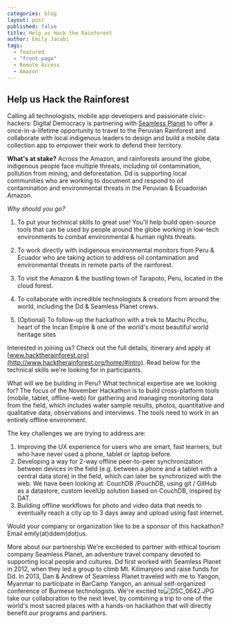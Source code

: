 ```yaml
---
categories: blog
layout: post
published: false
title: Help us Hack the Rainforest
author: Emily Jacobi
tags: 
  - featured
  - "front-page"
  - Remote Access
  - Amazon
---
```


## Help us Hack the Rainforest

Calling all technologists, mobile app developers and passionate civic-hackers: Digital Democracy is partnering with [Seamless Planet](http://seamlessplanet.com) to offer a once-in-a-lifetime opportunity to travel to the Peruvian Rainforest and collaborate with local indigenous leaders to design and build a mobile data collection app to empower their work to defend their territory.

**What's at stake?**
Across the Amazon, and rainforests around the globe, indigenous people face multiple threats, including oil contamination, pollution from mining, and deforestation. Dd is supporting local communities who are working to document and respond to oil contamination and environmental threats in the Peruvian & Ecuadorian Amazon. 

_Why should you go?_
1) To put your technical skills to great use! You'll help build open-source tools that can be used by people around the globe working in low-tech environments to combat environmental & human rights threats.

2) To work directly with indigenous environmental monitors from Peru & Ecuador who are taking action to address oil contamination and environmental threats in remote parts of the rainforest.

3) To visit the Amazon & the bustling town of Tarapoto, Peru, located in the cloud forest.

4) To collaborate with incredible technologists & creators from around the world, including the Dd & Seamless Planet crews.

5) (Optional) To follow-up the hackathon with a trek to Machu Picchu, heart of the Incan Empire & one of the world's most beautiful world heritage sites 

Interested in joining us? Check out the full details, itinerary and apply at [www.hacktherainforest.org](http://www.hacktherainforest.org/home/#intro). Read below for the technical skills we're looking for in participants.

What will we be building in Peru? What technical expertise are we looking for?
The focus of the November Hackathon is to build cross-platform tools (mobile, tablet, offline-web) for gathering and managing monitoring data from the field, which includes water sample results, photos, quantitative and qualitative data, observations and interviews. The tools need to work in an entirely offline environment.

The key challenges we are trying to address are:
1) Improving the UX experience for users who are smart, fast learners, but who have never used a phone, tablet or laptop before.
2) Developing a way for 2-way offline peer-to-peer synchronization between devices in the field (e.g. between a phone and a tablet with a central data store) in the field, which can later be synchronized with the web. We have been looking at: CouchDB /PouchDB, using git / GitHub as a datastore, custom levelUp solution based on CouchDB, inspired by DAT.
3) Building offline workflows for photo and video data that needs to eventually reach a city up to 3 days away and upload using fast internet.

Would your company or organization like to be a sponsor of this hackathon? Email emily(at)ddem(dot)us.

More about our partnership
We're exciteded to partner with ethical tourism company Seamless Planet, an adventure travel company devoted to supporting local people and cultures. Dd first worked with Seamless Planet in 2012, when they led a group to climb Mt. Kilimanjoro and raise funds for Dd. In 2013, Dan & Andrew of Seamless Planet traveled with me to Yangon, Myanmar to participate in BarCamp Yangon, an annual self-organized conference of Burmese technologists. We're excited to![DSC_0642.JPG](/assets/DSC_0642.JPG)
 take our collaboration to the next level, by combining a trip to one of the world's most sacred places with a hands-on hackathon that will directly benefit our programs and partners.
